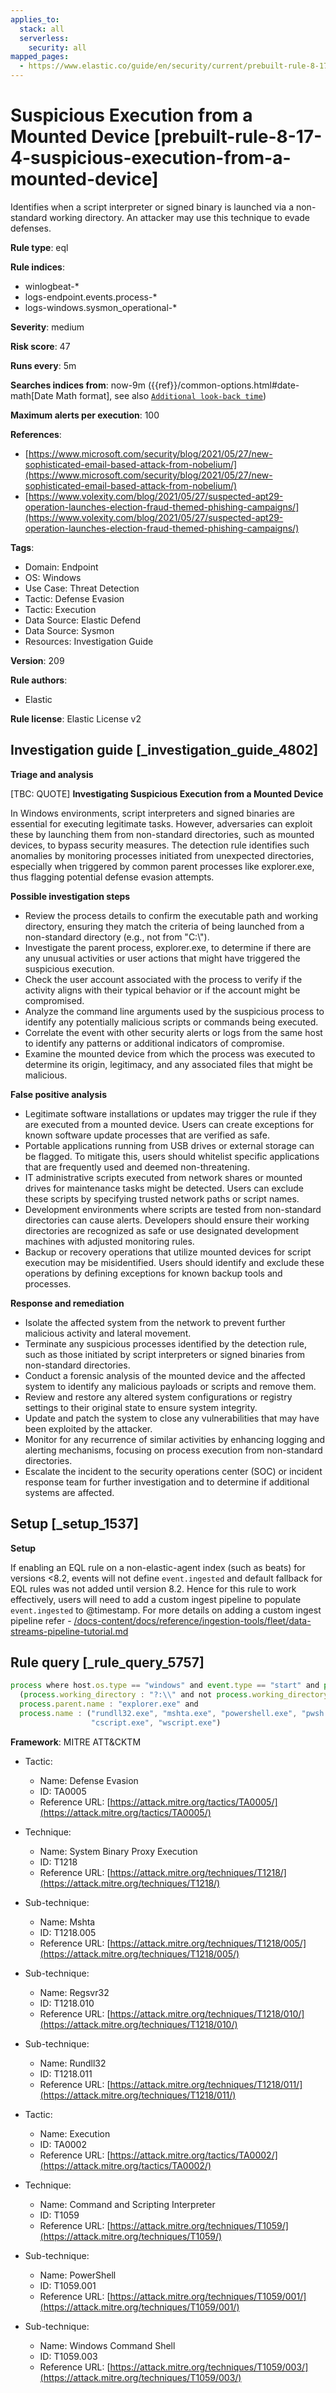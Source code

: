```yaml
---
applies_to:
  stack: all
  serverless:
    security: all
mapped_pages:
  - https://www.elastic.co/guide/en/security/current/prebuilt-rule-8-17-4-suspicious-execution-from-a-mounted-device.html
---
```


# Suspicious Execution from a Mounted Device [prebuilt-rule-8-17-4-suspicious-execution-from-a-mounted-device]

Identifies when a script interpreter or signed binary is launched via a non-standard working directory. An attacker may use this technique to evade defenses.

**Rule type**: eql

**Rule indices**:

* winlogbeat-*
* logs-endpoint.events.process-*
* logs-windows.sysmon_operational-*

**Severity**: medium

**Risk score**: 47

**Runs every**: 5m

**Searches indices from**: now-9m ({{ref}}/common-options.html#date-math[Date Math format], see also [`Additional look-back time`](docs-content://solutions/security/detect-and-alert/create-detection-rule.md#rule-schedule))

**Maximum alerts per execution**: 100

**References**:

* [https://www.microsoft.com/security/blog/2021/05/27/new-sophisticated-email-based-attack-from-nobelium/](https://www.microsoft.com/security/blog/2021/05/27/new-sophisticated-email-based-attack-from-nobelium/)
* [https://www.volexity.com/blog/2021/05/27/suspected-apt29-operation-launches-election-fraud-themed-phishing-campaigns/](https://www.volexity.com/blog/2021/05/27/suspected-apt29-operation-launches-election-fraud-themed-phishing-campaigns/)

**Tags**:

* Domain: Endpoint
* OS: Windows
* Use Case: Threat Detection
* Tactic: Defense Evasion
* Tactic: Execution
* Data Source: Elastic Defend
* Data Source: Sysmon
* Resources: Investigation Guide

**Version**: 209

**Rule authors**:

* Elastic

**Rule license**: Elastic License v2

## Investigation guide [_investigation_guide_4802]

**Triage and analysis**

[TBC: QUOTE]
**Investigating Suspicious Execution from a Mounted Device**

In Windows environments, script interpreters and signed binaries are essential for executing legitimate tasks. However, adversaries can exploit these by launching them from non-standard directories, such as mounted devices, to bypass security measures. The detection rule identifies such anomalies by monitoring processes initiated from unexpected directories, especially when triggered by common parent processes like explorer.exe, thus flagging potential defense evasion attempts.

**Possible investigation steps**

* Review the process details to confirm the executable path and working directory, ensuring they match the criteria of being launched from a non-standard directory (e.g., not from "C:\\").
* Investigate the parent process, explorer.exe, to determine if there are any unusual activities or user actions that might have triggered the suspicious execution.
* Check the user account associated with the process to verify if the activity aligns with their typical behavior or if the account might be compromised.
* Analyze the command line arguments used by the suspicious process to identify any potentially malicious scripts or commands being executed.
* Correlate the event with other security alerts or logs from the same host to identify any patterns or additional indicators of compromise.
* Examine the mounted device from which the process was executed to determine its origin, legitimacy, and any associated files that might be malicious.

**False positive analysis**

* Legitimate software installations or updates may trigger the rule if they are executed from a mounted device. Users can create exceptions for known software update processes that are verified as safe.
* Portable applications running from USB drives or external storage can be flagged. To mitigate this, users should whitelist specific applications that are frequently used and deemed non-threatening.
* IT administrative scripts executed from network shares or mounted drives for maintenance tasks might be detected. Users can exclude these scripts by specifying trusted network paths or script names.
* Development environments where scripts are tested from non-standard directories can cause alerts. Developers should ensure their working directories are recognized as safe or use designated development machines with adjusted monitoring rules.
* Backup or recovery operations that utilize mounted devices for script execution may be misidentified. Users should identify and exclude these operations by defining exceptions for known backup tools and processes.

**Response and remediation**

* Isolate the affected system from the network to prevent further malicious activity and lateral movement.
* Terminate any suspicious processes identified by the detection rule, such as those initiated by script interpreters or signed binaries from non-standard directories.
* Conduct a forensic analysis of the mounted device and the affected system to identify any malicious payloads or scripts and remove them.
* Review and restore any altered system configurations or registry settings to their original state to ensure system integrity.
* Update and patch the system to close any vulnerabilities that may have been exploited by the attacker.
* Monitor for any recurrence of similar activities by enhancing logging and alerting mechanisms, focusing on process execution from non-standard directories.
* Escalate the incident to the security operations center (SOC) or incident response team for further investigation and to determine if additional systems are affected.


## Setup [_setup_1537]

**Setup**

If enabling an EQL rule on a non-elastic-agent index (such as beats) for versions <8.2, events will not define `event.ingested` and default fallback for EQL rules was not added until version 8.2. Hence for this rule to work effectively, users will need to add a custom ingest pipeline to populate `event.ingested` to @timestamp. For more details on adding a custom ingest pipeline refer - [/docs-content/docs/reference/ingestion-tools/fleet/data-streams-pipeline-tutorial.md](docs-content://reference/ingestion-tools/fleet/data-streams-pipeline-tutorial.md)


## Rule query [_rule_query_5757]

```js
process where host.os.type == "windows" and event.type == "start" and process.executable : "C:\\*" and
  (process.working_directory : "?:\\" and not process.working_directory: "C:\\") and
  process.parent.name : "explorer.exe" and
  process.name : ("rundll32.exe", "mshta.exe", "powershell.exe", "pwsh.exe", "cmd.exe", "regsvr32.exe",
                  "cscript.exe", "wscript.exe")
```

**Framework**: MITRE ATT&CKTM

* Tactic:

    * Name: Defense Evasion
    * ID: TA0005
    * Reference URL: [https://attack.mitre.org/tactics/TA0005/](https://attack.mitre.org/tactics/TA0005/)

* Technique:

    * Name: System Binary Proxy Execution
    * ID: T1218
    * Reference URL: [https://attack.mitre.org/techniques/T1218/](https://attack.mitre.org/techniques/T1218/)

* Sub-technique:

    * Name: Mshta
    * ID: T1218.005
    * Reference URL: [https://attack.mitre.org/techniques/T1218/005/](https://attack.mitre.org/techniques/T1218/005/)

* Sub-technique:

    * Name: Regsvr32
    * ID: T1218.010
    * Reference URL: [https://attack.mitre.org/techniques/T1218/010/](https://attack.mitre.org/techniques/T1218/010/)

* Sub-technique:

    * Name: Rundll32
    * ID: T1218.011
    * Reference URL: [https://attack.mitre.org/techniques/T1218/011/](https://attack.mitre.org/techniques/T1218/011/)

* Tactic:

    * Name: Execution
    * ID: TA0002
    * Reference URL: [https://attack.mitre.org/tactics/TA0002/](https://attack.mitre.org/tactics/TA0002/)

* Technique:

    * Name: Command and Scripting Interpreter
    * ID: T1059
    * Reference URL: [https://attack.mitre.org/techniques/T1059/](https://attack.mitre.org/techniques/T1059/)

* Sub-technique:

    * Name: PowerShell
    * ID: T1059.001
    * Reference URL: [https://attack.mitre.org/techniques/T1059/001/](https://attack.mitre.org/techniques/T1059/001/)

* Sub-technique:

    * Name: Windows Command Shell
    * ID: T1059.003
    * Reference URL: [https://attack.mitre.org/techniques/T1059/003/](https://attack.mitre.org/techniques/T1059/003/)



